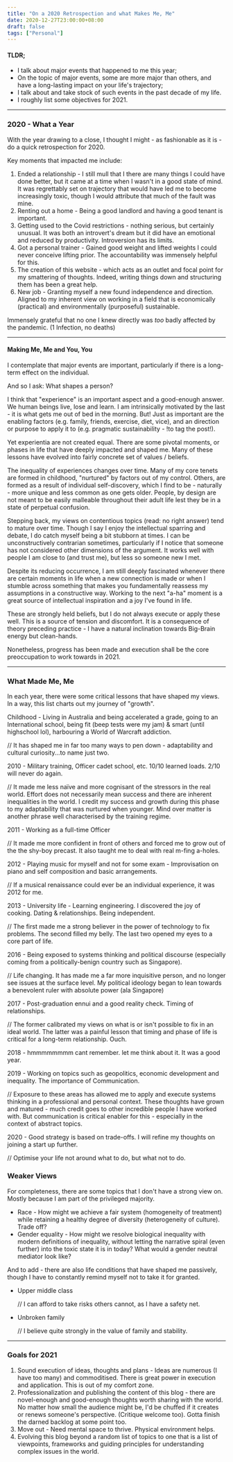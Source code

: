 ```yaml
---
title: "On a 2020 Retrospection and what Makes Me, Me"
date: 2020-12-27T23:00:00+08:00
draft: false
tags: ["Personal"]
---
```


#### TLDR;

- I talk about major events that happened to me this year;
- On the topic of major events, some are more major than others, and have a long-lasting impact on your life's trajectory;
- I talk about and take stock of such events in the past decade of my life.
- I roughly list some objectives for 2021.

---

### 2020 - What a Year

With the year drawing to a close, I thought I might - as fashionable as it is - do a quick retrospection for 2020.

Key moments that impacted me include:

1. Ended a relationship - I still mull that I there are many things I could have done better, but it came at a time when I wasn't in a good state of mind. It was regrettably set on trajectory that would have led me to become increasingly toxic, though I would attribute that much of the fault was mine.
2. Renting out a home - Being a good landlord and having a good tenant is important. 
3. Getting used to the Covid restrictions - nothing serious, but certainly unusual. It was both an introvert's dream but it did have an emotional and reduced by productivity. Introversion has its limits.
4. Got a personal trainer - Gained good weight and lifted weights I could never conceive lifting prior. The accountability was immensely helpful for this.
5. The creation of this website - which acts as an outlet and focal point for my smattering of thoughts. Indeed, writing things down and structuring them has been a great help.
6. New job - Granting myself a new found independence and direction. Aligned to my inherent view on working in a field that is economically (practical) and environmentally (purposeful) sustainable.

Immensely grateful that no one I knew directly was *too* badly affected by the pandemic. (1 Infection, no deaths)

---

#### Making Me, Me and You, You

I contemplate that major events are important, particularly if there is a long-term effect on the individual.

And so I ask: What shapes a person? 

I think that "experience" is an important aspect and a good-enough answer. We human beings live, lose and learn. I am intrinsically motivated by the last - it is what gets me out of bed in the morning. But! Just as important are the enabling factors (e.g. family, friends, exercise, diet, vice), and an direction or purpose to apply it to (e.g. pragmatic sustainability - !to tag the post!).

Yet experientia are not created equal. There are some pivotal moments, or phases in life that have deeply impacted and shaped me. Many of these lessons have evolved into fairly concrete set of values / beliefs.

The inequality of experiences changes over time. Many of my core tenets are formed in childhood,  "nurtured" by factors out of my control. Others, are formed as a result of individual self-discovery, which I find to be - naturally - more unique and less common as one gets older. People, by design are not meant to be easily malleable throughout their adult life lest they be in a state of perpetual confusion. 

Stepping back, my views on contentious topics (read: no right answer) tend to mature over time. Though I say I enjoy the intellectual sparring and debate, I do catch myself being a bit stubborn at times. I can be unconstructively contrarian sometimes, particularly if I notice that someone has not considered other dimensions of the argument. It works well with people I am close to (and trust me), but less so someone new I met.

Despite its reducing occurrence, I am still deeply fascinated whenever there are certain moments in life when a new connection is made or when I stumble across something that makes you fundamentally reassess my assumptions in a constructive way. Working to the next "a-ha" moment is a great source of intellectual inspiration and a joy I've found in life.

These are strongly held beliefs, but I do not always execute or apply these well. This is a source of tension and discomfort.  It is a consequence of theory preceding practice - I have a natural inclination towards Big-Brain energy but clean-hands.

Nonetheless, progress has been made and execution shall be the core preoccupation to work towards in 2021.

---

### What Made Me, Me

In each year, there were some critical lessons that have shaped my views. In a way, this list charts out my journey of "growth". 

Childhood - Living in Australia and being accelerated a grade, going to an International school, being fit (beep tests were my jam) & smart (until highschool lol), harbouring a World of Warcraft addiction. 

// It has shaped me in far too many ways to pen down - adaptability and cultural curiosity...to name just two.

2010 - Military training, Officer cadet school, etc. 10/10 learned loads. 2/10 will never do again. 

// It made me less naïve and more cognisant of the stressors in the real world. Effort does not necessarily mean success and there are inherent  inequalities in the world. I credit my success and growth during this phase to my adaptability that was nurtured when younger. Mind over matter is another phrase well characterised by the training regime.

2011 -  Working as a full-time Officer

// It made me more confident in front of others and forced me to grow out of the the shy-boy precast. It also taught me to deal with real m-fing a-holes.

2012 - Playing music for myself and not for some exam - Improvisation on piano and self composition and basic arrangements. 

// If a musical renaissance could ever be an individual experience, it was 2012 for me.

2013 - University life - Learning engineering. I discovered the joy of cooking. Dating & relationships. Being independent.

// The first made me a strong believer in the power of technology to fix problems. The second filled my belly. The last two opened my eyes to a core part of life.

2016 -  Being exposed to systems thinking and political discourse (especially coming from a politically-benign country such as Singapore). 

// Life changing. It has made me a far more inquisitive person, and no longer see issues at the surface level. My political ideology began to lean towards a benevolent ruler with absolute power (ala Singapore)

2017 - Post-graduation ennui and a good reality check. Timing of relationships. 

// The former calibrated my views on what is or isn't possible to fix in an ideal world. The latter was a painful lesson that timing and phase of life is critical for a long-term relationship. Ouch.

2018 -  hmmmmmmmm cant remember. let me think about it. It was a good year.

2019 - Working on topics such as geopolitics, economic development and inequality. The importance of Communication. 

// Exposure to these areas has allowed me to apply and execute systems thinking in a professional and personal context. These thoughts have grown and matured - much credit goes to other incredible people I have worked with. But communication is critical enabler for this - especially in the context of abstract topics. 

2020 -  Good strategy is based on trade-offs. I will refine my thoughts on joining a start up further.

// Optimise your life not around what to do, but what not to do. 

### Weaker Views

For completeness, there are some topics that I don't have a strong view on. Mostly because I am part of the privileged majority.

- Race - How might we achieve a fair system (homogeneity of treatment) while retaining a healthy degree of diversity (heterogeneity of culture). Trade off?
- Gender equality - How might we resolve biological inequality with modern definitions of inequality, without letting the narrative spiral (even further) into the toxic state it is in today? What would a gender neutral mediator look like?

And to add - there are also life conditions that have shaped me passively, though I have to constantly remind myself not to take it for granted.

- Upper middle class

  // I can afford to take risks others cannot, as I have a safety net. 

- Unbroken family

  // I believe quite strongly in the value of family and stability.

---

### Goals for 2021

1. Sound execution of ideas, thoughts and plans - Ideas are numerous (I have too many) and commoditised. There is great power in execution and application. This is out of my comfort zone.
2. Professionalization and publishing the content of this blog - there are novel-enough and good-enough thoughts worth sharing with the world. No matter how small the audience might be, I'd be chuffed if it creates or renews someone's perspective. (Critique welcome too). Gotta finish the darned backlog at some point too. 
3. Move out - Need mental space to thrive. Physical environment helps.
4. Evolving this blog beyond a random list of topics to one that is a list of viewpoints, frameworks and guiding principles for understanding complex issues in the world.
